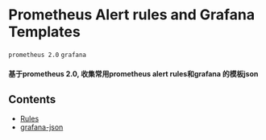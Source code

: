 # Prometheus Alert rules and Grafana Templates

`prometheus 2.0` `grafana`

#### 基于prometheus 2.0, 收集常用prometheus alert rules和grafana 的模板json

## Contents
- [Rules](#-rules)
- [grafana-json](#-contributing)
